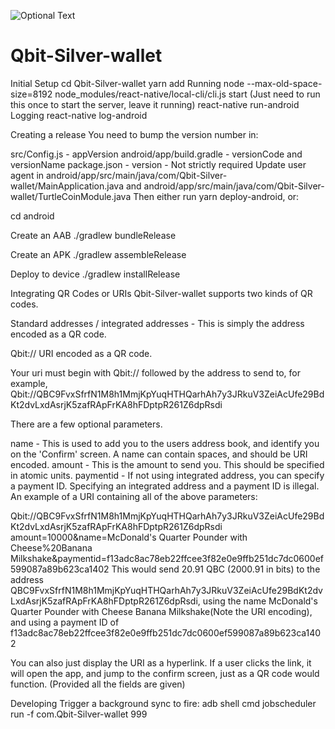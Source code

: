 ![Optional Text](../main/assets/img/feature-image.png)

# Qbit-Silver-wallet

Initial Setup
cd Qbit-Silver-wallet
yarn add
Running
node --max-old-space-size=8192 node_modules/react-native/local-cli/cli.js start (Just need to run this once to start the server, leave it running)
react-native run-android
Logging
react-native log-android

Creating a release
You need to bump the version number in:

src/Config.js - appVersion
android/app/build.gradle - versionCode and versionName
package.json - version - Not strictly required
Update user agent in android/app/src/main/java/com/Qbit-Silver-wallet/MainApplication.java and android/app/src/main/java/com/Qbit-Silver-wallet/TurtleCoinModule.java
Then either run yarn deploy-android, or:

cd android

Create an AAB
./gradlew bundleRelease

Create an APK
./gradlew assembleRelease

Deploy to device
./gradlew installRelease

Integrating QR Codes or URIs
Qbit-Silver-wallet supports two kinds of QR codes.

Standard addresses / integrated addresses - This is simply the address encoded as a QR code.

Qbit:// URI encoded as a QR code.

Your uri must begin with Qbit:// followed by the address to send to, for example, Qbit://QBC9FvxSfrfN1M8h1MmjKpYuqHTHQarhAh7y3JRkuV3ZeiAcUfe29BdKt2dvLxdAsrjK5zafRApFrKA8hFDptpR261Z6dpRsdi

There are a few optional parameters.

name - This is used to add you to the users address book, and identify you on the 'Confirm' screen. A name can contain spaces, and should be URI encoded.
amount - This is the amount to send you. This should be specified in atomic units.
paymentid - If not using integrated address, you can specify a payment ID. Specifying an integrated address and a payment ID is illegal.
An example of a URI containing all of the above parameters:

Qbit://QBC9FvxSfrfN1M8h1MmjKpYuqHTHQarhAh7y3JRkuV3ZeiAcUfe29BdKt2dvLxdAsrjK5zafRApFrKA8hFDptpR261Z6dpRsdi
amount=10000&name=McDonald's Quarter Pounder with Cheese%20Banana Milkshake&paymentid=f13adc8ac78eb22ffcee3f82e0e9ffb251dc7dc0600ef599087a89b623ca1402
This would send 20.91 QBC (2000.91 in bits) to the address QBC9FvxSfrfN1M8h1MmjKpYuqHTHQarhAh7y3JRkuV3ZeiAcUfe29BdKt2dvLxdAsrjK5zafRApFrKA8hFDptpR261Z6dpRsdi, using the name McDonald's Quarter Pounder with Cheese Banana Milkshake(Note the URI encoding), and using a payment ID of f13adc8ac78eb22ffcee3f82e0e9ffb251dc7dc0600ef599087a89b623ca1402

You can also just display the URI as a hyperlink. If a user clicks the link, it will open the app, and jump to the confirm screen, just as a QR code would function. (Provided all the fields are given)

Developing
Trigger a background sync to fire: adb shell cmd jobscheduler run -f com.Qbit-Silver-wallet 999
